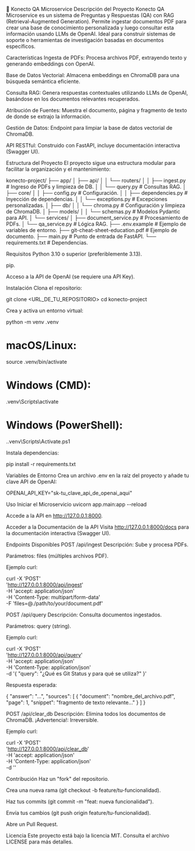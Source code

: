 📄 Konecto QA Microservice
Descripción del Proyecto
Konecto QA Microservice es un sistema de Preguntas y Respuestas (QA) con RAG (Retrieval-Augmented Generation). Permite ingestar documentos PDF para crear una base de conocimiento personalizada y luego consultar esta información usando LLMs de OpenAI. Ideal para construir sistemas de soporte o herramientas de investigación basadas en documentos específicos.

Características
Ingesta de PDFs: Procesa archivos PDF, extrayendo texto y generando embeddings con OpenAI.

Base de Datos Vectorial: Almacena embeddings en ChromaDB para una búsqueda semántica eficiente.

Consulta RAG: Genera respuestas contextuales utilizando LLMs de OpenAI, basándose en los documentos relevantes recuperados.

Atribución de Fuentes: Muestra el documento, página y fragmento de texto de donde se extrajo la información.

Gestión de Datos: Endpoint para limpiar la base de datos vectorial de ChromaDB.

API RESTful: Construido con FastAPI, incluye documentación interactiva (Swagger UI).

Estructura del Proyecto
El proyecto sigue una estructura modular para facilitar la organización y el mantenimiento:

konecto-project/
├── app/
│   ├── api/
│   │   └── routers/
│   │       ├── ingest.py       # Ingreso de PDFs y limpieza de DB.
│   │       └── query.py        # Consultas RAG.
│   ├── core/
│   │   ├── config.py           # Configuración.
│   │   ├── dependencies.py     # Inyección de dependencias.
│   │   └── exceptions.py       # Excepciones personalizadas.
│   ├── db/
│   │   └── chroma.py           # Configuración y limpieza de ChromaDB.
│   ├── models/
│   │   └── schemas.py          # Modelos Pydantic para API.
│   └── services/
│       ├── document_service.py # Procesamiento de PDFs.
│       └── qa_service.py       # Lógica RAG.
├── .env.example                # Ejemplo de variables de entorno.
├── git-cheat-sheet-education.pdf # Ejemplo de documento.
├── main.py                     # Punto de entrada de FastAPI.
└── requirements.txt            # Dependencias.

Requisitos
Python 3.10 o superior (preferiblemente 3.13).

pip.

Acceso a la API de OpenAI (se requiere una API Key).

Instalación
Clona el repositorio:

git clone <URL_DE_TU_REPOSITORIO>
cd konecto-project

Crea y activa un entorno virtual:

python -m venv .venv
# macOS/Linux:
source .venv/bin/activate
# Windows (CMD):
.venv\Scripts\activate
# Windows (PowerShell):
.\.venv\Scripts\Activate.ps1

Instala dependencias:

pip install -r requirements.txt

Variables de Entorno
Crea un archivo .env en la raíz del proyecto y añade tu clave API de OpenAI:

OPENAI_API_KEY="sk-tu_clave_api_de_openai_aqui"

Uso
Iniciar el Microservicio
uvicorn app.main:app --reload

Accede a la API en http://127.0.0.1:8000.

Acceder a la Documentación de la API
Visita http://127.0.0.1:8000/docs para la documentación interactiva (Swagger UI).

Endpoints Disponibles
POST /api/ingest
Descripción: Sube y procesa PDFs.

Parámetros: files (múltiples archivos PDF).

Ejemplo curl:

curl -X 'POST' \
  'http://127.0.0.1:8000/api/ingest' \
  -H 'accept: application/json' \
  -H 'Content-Type: multipart/form-data' \
  -F 'files=@./path/to/your/document.pdf'

POST /api/query
Descripción: Consulta documentos ingestados.

Parámetros: query (string).

Ejemplo curl:

curl -X 'POST' \
  'http://127.0.0.1:8000/api/query' \
  -H 'accept: application/json' \
  -H 'Content-Type: application/json' \
  -d '{
  "query": "¿Qué es Git Status y para qué se utiliza?"
}'

Respuesta esperada:

{
  "answer": "...",
  "sources": [
    {
      "document": "nombre_del_archivo.pdf",
      "page": 1,
      "snippet": "fragmento de texto relevante..."
    }
  ]
}

POST /api/clear_db
Descripción: Elimina todos los documentos de ChromaDB. ¡Advertencia!: Irreversible.

Ejemplo curl:

curl -X 'POST' \
  'http://127.0.0.1:8000/api/clear_db' \
  -H 'accept: application/json' \
  -H 'Content-Type: application/json' \
  -d ''

Contribución
Haz un "fork" del repositorio.

Crea una nueva rama (git checkout -b feature/tu-funcionalidad).

Haz tus commits (git commit -m "feat: nueva funcionalidad").

Envía tus cambios (git push origin feature/tu-funcionalidad).

Abre un Pull Request.

Licencia
Este proyecto está bajo la licencia MIT. Consulta el archivo LICENSE para más detalles.